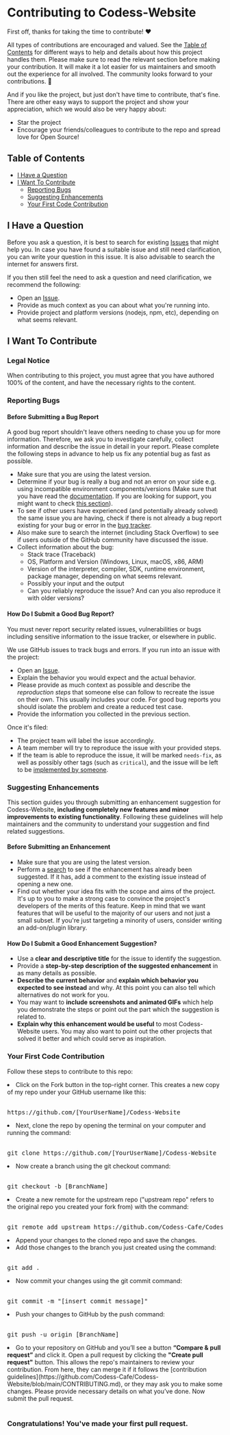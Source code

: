 # Contributing to Codess-Website

First off, thanks for taking the time to contribute! ❤️

All types of contributions are encouraged and valued. See the [Table of Contents](#table-of-contents) for different ways to help and details about how this project handles them. Please make sure to read the relevant section before making your contribution. It will make it a lot easier for us maintainers and smooth out the experience for all involved. The community looks forward to your contributions. 🎉

 And if you like the project, but just don't have time to contribute, that's fine. There are other easy ways to support the project and show your appreciation, which we would also be very happy about:
 - Star the project
 - Encourage your friends/colleagues to contribute to the repo and spread love for Open Source!

## Table of Contents

- [I Have a Question](#i-have-a-question)
- [I Want To Contribute](#i-want-to-contribute)
  - [Reporting Bugs](#reporting-bugs)
  - [Suggesting Enhancements](#suggesting-enhancements)
  - [Your First Code Contribution](#your-first-code-contribution)

## I Have a Question

Before you ask a question, it is best to search for existing [Issues](https://github.com/Codess-Cafe/Codess-Website/issues) that might help you. In case you have found a suitable issue and still need clarification, you can write your question in this issue. It is also advisable to search the internet for answers first.

If you then still feel the need to ask a question and need clarification, we recommend the following:

- Open an [Issue](https://github.com/Codess-Cafe/Codess-Website/issues/new).
- Provide as much context as you can about what you're running into.
- Provide project and platform versions (nodejs, npm, etc), depending on what seems relevant.

## I Want To Contribute

### Legal Notice 
When contributing to this project, you must agree that you have authored 100% of the content, and have the necessary rights to the content.

### Reporting Bugs

#### Before Submitting a Bug Report

A good bug report shouldn't leave others needing to chase you up for more information. Therefore, we ask you to investigate carefully, collect information and describe the issue in detail in your report. Please complete the following steps in advance to help us fix any potential bug as fast as possible.

- Make sure that you are using the latest version.
- Determine if your bug is really a bug and not an error on your side e.g. using incompatible environment components/versions (Make sure that you have read the [documentation](). If you are looking for support, you might want to check [this section](#i-have-a-question)).
- To see if other users have experienced (and potentially already solved) the same issue you are having, check if there is not already a bug report existing for your bug or error in the [bug tracker](https://github.com/Codess-Cafe/Codess-Websiteissues).
- Also make sure to search the internet (including Stack Overflow) to see if users outside of the GitHub community have discussed the issue.
- Collect information about the bug:
  - Stack trace (Traceback)
  - OS, Platform and Version (Windows, Linux, macOS, x86, ARM)
  - Version of the interpreter, compiler, SDK, runtime environment, package manager, depending on what seems relevant.
  - Possibly your input and the output
  - Can you reliably reproduce the issue? And can you also reproduce it with older versions?

#### How Do I Submit a Good Bug Report?

You must never report security related issues, vulnerabilities or bugs including sensitive information to the issue tracker, or elsewhere in public.

We use GitHub issues to track bugs and errors. If you run into an issue with the project:

- Open an [Issue](https://github.com/Codess-Cafe/Codess-Website/issues/new). 
- Explain the behavior you would expect and the actual behavior.
- Please provide as much context as possible and describe the *reproduction steps* that someone else can follow to recreate the issue on their own. This usually includes your code. For good bug reports you should isolate the problem and create a reduced test case.
- Provide the information you collected in the previous section.

Once it's filed:

- The project team will label the issue accordingly.
- A team member will try to reproduce the issue with your provided steps. 
- If the team is able to reproduce the issue, it will be marked `needs-fix`, as well as possibly other tags (such as `critical`), and the issue will be left to be [implemented by someone](#your-first-code-contribution).

### Suggesting Enhancements

This section guides you through submitting an enhancement suggestion for Codess-Website, **including completely new features and minor improvements to existing functionality**. Following these guidelines will help maintainers and the community to understand your suggestion and find related suggestions.

#### Before Submitting an Enhancement

- Make sure that you are using the latest version.
- Perform a [search](https://github.com/Codess-Cafe/Codess-Website/issues) to see if the enhancement has already been suggested. If it has, add a comment to the existing issue instead of opening a new one.
- Find out whether your idea fits with the scope and aims of the project. It's up to you to make a strong case to convince the project's developers of the merits of this feature. Keep in mind that we want features that will be useful to the majority of our users and not just a small subset. If you're just targeting a minority of users, consider writing an add-on/plugin library.

#### How Do I Submit a Good Enhancement Suggestion?

- Use a **clear and descriptive title** for the issue to identify the suggestion.
- Provide a **step-by-step description of the suggested enhancement** in as many details as possible.
- **Describe the current behavior** and **explain which behavior you expected to see instead** and why. At this point you can also tell which alternatives do not work for you.
- You may want to **include screenshots and animated GIFs** which help you demonstrate the steps or point out the part which the suggestion is related to. 
- **Explain why this enhancement would be useful** to most Codess-Website users. You may also want to point out the other projects that solved it better and which could serve as inspiration.

### Your First Code Contribution
Follow these steps to contribute to this repo:

<li>Click on the Fork button in the top-right corner. This creates a new copy of my repo under your GitHub username like this: <br><br><pre>https://github.com/[YourUserName]/Codess-Website<br></pre>

<li>Next, clone the repo by opening the terminal on your computer and running the command: <br><br>
<pre>git clone https://github.com/[YourUserName]/Codess-Website<br></pre>

<li>Now create a branch using the git checkout command:<br><br>
<pre>git checkout -b [BranchName]<br></pre>

<li>Create a new remote for the upstream repo ("upstream repo" refers to the original repo you created your fork from) with the command:<br><br>
<pre>git remote add upstream https://github.com/Codess-Cafe/Codess-Website</pre>

<li>Append your changes to the cloned repo and save the changes.

<li>Add those changes to the branch you just created using the command:<br><br>
<pre>git add .<br></pre>

<li>Now commit your changes using the git commit command: <br><br>
<pre>git commit -m "[insert commit message]"<br></pre>

<li>Push your changes to GitHub by the push command: <br><br>
<pre>git push -u origin [BranchName]<br></pre>

<li>Go to your repository on GitHub and you’ll see a button <b>“Compare & pull request”</b> and click it. Open a pull request by clicking the <b>"Create pull request"</b> button. This allows the repo's maintainers to review your contribution. From here, they can merge it if it follows the [contribution guidelines](https://github.com/Codess-Cafe/Codess-Website/blob/main/CONTRIBUTING.md), or they may ask you to make some changes. Please provide necessary details on what you’ve done. Now submit the pull request.<br><br>

<h3>Congratulations! You've made your first pull request. </h3>
